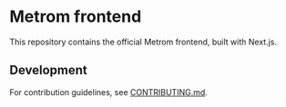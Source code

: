 # Metrom frontend

This repository contains the official Metrom frontend, built with Next.js.

## Development

For contribution guidelines, see [CONTRIBUTING.md](./CONTRIBUTING.md).
